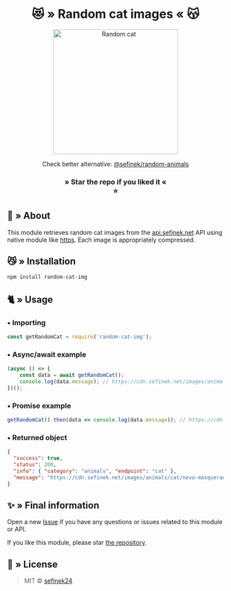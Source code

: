 <div align="center">
    <h1>😻 » Random cat images « 😽</h1>
    <img src="https://cdn.sefinek.net/images/animals/cat/little-cat-1408118-min.jpg" alt="Random cat" height="290px">
    <p>Check better alternative: <a href="https://www.npmjs.com/package/@sefinek/random-animals" target="_blank">@sefinek/random-animals</a></p>
    <h3>
        » Star the repo if you liked it «<br>
        ⭐
    </h3>
</div>

## 📑 » About
This module retrieves random cat images from the [api.sefinek.net](https://api.sefinek.net) API using native module like [https](https://nodejs.org/api/https.html). Each image is appropriately compressed.

## 😼 » Installation
```bash
npm install random-cat-img
```

## 🐈 » Usage
### • Importing
```js
const getRandomCat = require('random-cat-img');
```

### • Async/await example
```js
(async () => {
    const data = await getRandomCat();
    console.log(data.message); // https://cdn.sefinek.net/images/animals/cat/cat-1362565-min.jpg
})();
```

### • Promise example
```js
getRandomCat().then(data => console.log(data.message)); // https://cdn.sefinek.net/images/animals/cat/my-cat-1384175-min.jpg
```

### • Returned object
```json
{
  "success": true,
  "status": 200,
  "info": { "category": "animals", "endpoint": "cat" },
  "message": "https://cdn.sefinek.net/images/animals/cat/neva-masquerade-cats-1375033-min.jpg"
}
```

## ✨ » Final information
Open a new [Issue](https://github.com/sefinek24/random-cat-img/issues/new) if you have any questions or issues related to this module or API.

If you like this module, please star [the repository](https://github.com/sefinek24/random-cat-img).

## 📜 » License
> MIT © [sefinek24](LICENSE)